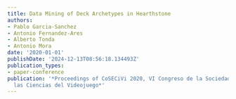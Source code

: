 ```yaml
---
title: Data Mining of Deck Archetypes in Hearthstone
authors:
- Pablo Garcia-Sanchez
- Antonio Fernandez-Ares
- Alberto Tonda
- Antonio Mora
date: '2020-01-01'
publishDate: '2024-12-13T08:56:18.134493Z'
publication_types:
- paper-conference
publication: '*Proceedings of CoSECiVi 2020, VI Congreso de la Sociedad Española para
  las Ciencias del Videojuego*'
---
```

